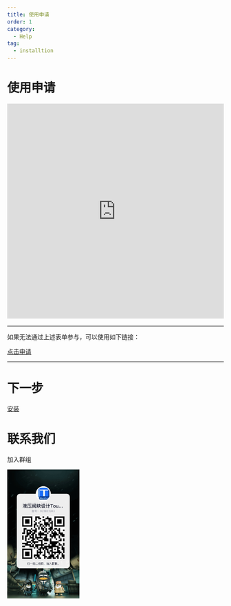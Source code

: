 ```yaml
---
title: 使用申请
order: 1
category:
  - Help
tag:
  - installtion
---
```


# 使用申请

<iframe src="https://p.lm.virbox.com/activity/index.html#/join?no=83104" frameborder="0" allowTransparency="true" scrolling="no" style="width: 100%;min-height: 500px;overflow:auto;"></iframe>

---

如果无法通过上述表单参与，可以使用如下链接：

[点击申请]([点击申请试用](https://p.lm.virbox.com/activity/index.html#/join?no=83104))

---

# 下一步

[安装](installation.md)

# 联系我们

加入群组

<img src="/images/QQGroup.jpg" height="300" />